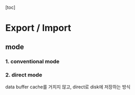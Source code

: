 [toc]

# Export / Import

## mode

### 1. conventional mode

### 2. direct mode

data buffer cache를 거치지 않고, direct로 disk에 저장하는 방식